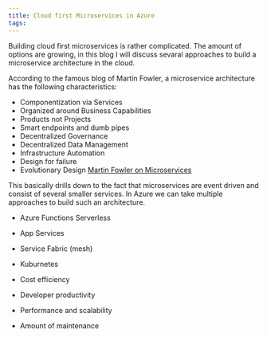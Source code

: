 ```yaml
---
title: Cloud first Microservices in Azure
tags:
---
```

Building cloud first microservices is rather complicated. The amount of options are growing, in this blog I will discuss sevaral approaches to build a microservice architecture in the cloud.

According to the famous blog of Martin Fowler, a microservice architecture has the following characteristics:
- Componentization via Services
- Organized around Business Capabilities
- Products not Projects
- Smart endpoints and dumb pipes
- Decentralized Governance
- Decentralized Data Management
- Infrastructure Automation
- Design for failure
- Evolutionary Design
[Martin Fowler on Microservices](https://martinfowler.com/articles/microservices.html)

This basically drills down to the fact that microservices are event driven and consist of several smaller services.
In Azure we can take multiple approaches to build such an architecture. 

- Azure Functions Serverless
- App Services
- Service Fabric (mesh)
- Kuburnetes

- Cost efficiency
- Developer productivity
- Performance and scalability
- Amount of maintenance

